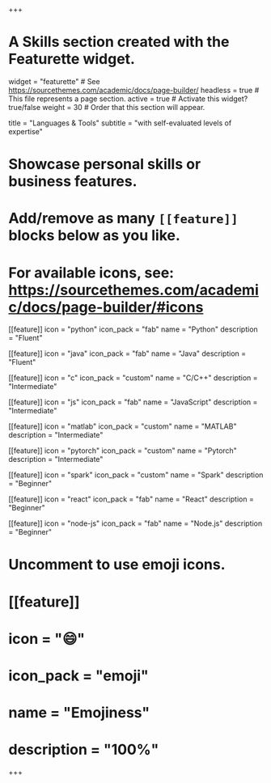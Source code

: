 +++
# A Skills section created with the Featurette widget.
widget = "featurette"  # See https://sourcethemes.com/academic/docs/page-builder/
headless = true  # This file represents a page section.
active = true  # Activate this widget? true/false
weight = 30  # Order that this section will appear.

title = "Languages & Tools"
subtitle = "with self-evaluated levels of expertise"

# Showcase personal skills or business features.
# 
# Add/remove as many `[[feature]]` blocks below as you like.
# 
# For available icons, see: https://sourcethemes.com/academic/docs/page-builder/#icons

[[feature]]
  icon = "python"
  icon_pack = "fab"
  name = "Python"
  description = "Fluent"
  
[[feature]]
  icon = "java"
  icon_pack = "fab"
  name = "Java"
  description = "Fluent"  
  
[[feature]]
  icon = "c"
  icon_pack = "custom"
  name = "C/C++"
  description = "Intermediate"

[[feature]]
  icon = "js"
  icon_pack = "fab"
  name = "JavaScript"
  description = "Intermediate"

[[feature]]
  icon = "matlab"
  icon_pack = "custom"
  name = "MATLAB"
  description = "Intermediate"

[[feature]]
  icon = "pytorch"
  icon_pack = "custom"
  name = "Pytorch"
  description = "Intermediate"

[[feature]]
  icon = "spark"
  icon_pack = "custom"
  name = "Spark"
  description = "Beginner"

[[feature]]
  icon = "react"
  icon_pack = "fab"
  name = "React"
  description = "Beginner"

[[feature]]
  icon = "node-js"
  icon_pack = "fab"
  name = "Node.js"
  description = "Beginner"


# Uncomment to use emoji icons.
# [[feature]]
#  icon = ":smile:"
#  icon_pack = "emoji"
#  name = "Emojiness"
#  description = "100%"  

+++
